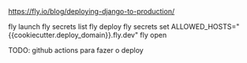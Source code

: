 https://fly.io/blog/deploying-django-to-production/

fly launch
fly secrets list
fly deploy
fly secrets set ALLOWED_HOSTS="{{cookiecutter.deploy_domain}}.fly.dev"
fly open

TODO:
github actions para fazer o deploy
